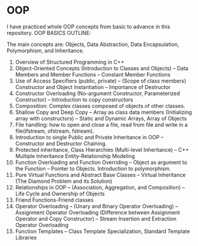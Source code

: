 # OOP
I have practiced whole OOP concepts from basic to advance in this repository.
OOP BASICS OUTLINE:

The main concepts are: Objects, Data Abstraction, Data Encapsulation, Polymorphism, and Inheritance.
1.	Overview of Structured Programming in C++
2.	Object-Oriented Concepts (Introduction to Classes and Objects) – Data Members and Member Functions – Constant Member Functions
3.	Use of Access Specifiers (public, private) – (Scope of class members) Constructor and Object Instantiation – Importance of Destructor
4.	Constructor Overloading (No-argument Constructor, Parameterized Constructor) – Introduction to copy constructors
5.	Composition: Complex classes composed of objects of other classes.
6.	Shallow Copy and Deep Copy – Array as class data members (Initializing array with constructors) – Static and Dynamic Arrays, Array of Objects
7.	File handling: how to open and close a file, read from file and write in a file(ifstream, ofstream, fstream).
8.	Introduction to single Public and Private Inheritance in OOP – Constructor and Destructor Chaining.
9.	Protected inheritance, Class Hierarchies (Multi-level Inheritance) – C++ Multiple Inheritance Entity-Relationship Modeling
10.	Function Overloading and Function Overriding – Object as argument to the Function – Pointer to Objects. Introduction to polymorphism.
11.	Pure Virtual Functions and Abstract Base Classes – Virtual Inheritance (The Diamond Problem and its Solution)
12.	Relationships in OOP – (Association, Aggregation, and Composition) – Life Cycle and Ownership of Objects
13.	Friend Functions-Friend classes
14.	Operator Overloading – (Unary and Binary Operator Overloading) – Assignment Operator Overloading (Difference between Assignment Operator and Copy Constructor) – Stream Insertion and Extraction Operator Overloading
15.	Function Templates – Class Template Specialization, Standard Template Libraries
